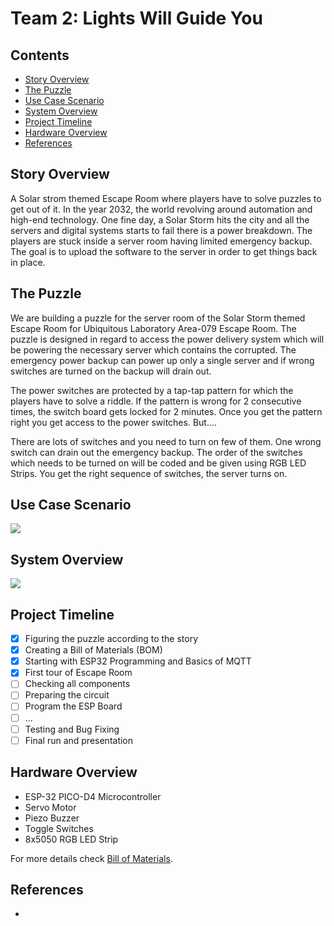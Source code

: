 # Team 2: Lights Will Guide You

## Contents
- [Story Overview](#1)
- [The Puzzle](#2)
- [Use Case Scenario](#3)
- [System Overview](#4)
- [Project Timeline](#5)
- [Hardware Overview](#6)
- [References](#7)

## Story Overview <a name="1"></a>
A Solar strom themed Escape Room where players have to solve puzzles to get out of it. In the year 2032, the world revolving around automation and high-end technology. One fine day, a Solar Storm hits the city and all the servers and digital systems starts to fail there is a power breakdown. The players are stuck inside a server room having limited emergency backup. The goal is to upload the software to the server in order to get things back in place.   

## The Puzzle <a name="2"></a>
We are building a puzzle for the server room of the Solar Storm themed Escape Room for Ubiquitous Laboratory Area-079 Escape Room. The puzzle is designed in regard to access the power delivery system which will be powering the necessary server which contains the corrupted. The emergency power backup can power up only a single server and if wrong switches are turned on the backup will drain out. 

The power switches are protected by a tap-tap pattern for which the players have to solve a riddle. If the pattern is wrong for 2 consecutive times, the switch board gets locked for 2 minutes. Once you get the pattern right you get access to the power switches. But....

There are lots of switches and you need to turn on few of them. One wrong switch can drain out the emergency backup. The order of the switches which needs to be turned on will be coded and be given using RGB LED Strips. You get the right sequence of switches, the server turns on.

## Use Case Scenario <a name="3"></a>
<img src="https://github.com/ubilab-ws21/puzzle-2/blob/main/Documentation/use_case_scenario.jpg">

## System Overview <a name="4"></a>
<img src="https://github.com/ubilab-ws21/puzzle-2/blob/main/Documentation/system_overview.jpg">

## Project Timeline <a name="5"></a>
- [x] Figuring the puzzle according to the story
- [x] Creating a Bill of Materials (BOM)
- [x] Starting with ESP32 Programming and Basics of MQTT 
- [x] First tour of Escape Room
- [ ] Checking all components
- [ ] Preparing the circuit
- [ ] Program the ESP Board
- [ ] ...
- [ ] Testing and Bug Fixing
- [ ] Final run and presentation

## Hardware Overview <a name="6"></a>
- ESP-32 PICO-D4 Microcontroller
- Servo Motor
- Piezo Buzzer
- Toggle Switches
- 8x5050 RGB LED Strip

For more details check [Bill of Materials](https://github.com/ubilab-ws21/puzzle-2/blob/main/Bill%20of%20Materials.xlsx).

## References <a name="7"></a>
-
